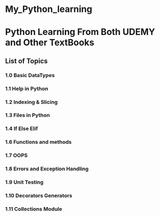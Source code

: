 # My_Python_learning
<h1>Python Learning From Both UDEMY and Other TextBooks</h1>
<h2>List of Topics</h2>
<h3>1.0 Basic DataTypes</h3>
<h3>1.1 Help in Python</h3>
<h3>1.2 Indexing & Slicing</h3>
<h3>1.3 Files in Python</h3>
<h3>1.4 If Else Elif</h3>
<h3>1.6 Functions and methods</h3>
<h3>1.7 OOPS </h3>
<h3>1.8 Errors and Exception Handling </h3>
<h3>1.9 Unit Testing </h3>
<h3>1.10 Decorators Generators</h3>
<h3>1.11 Collections Module</h3>